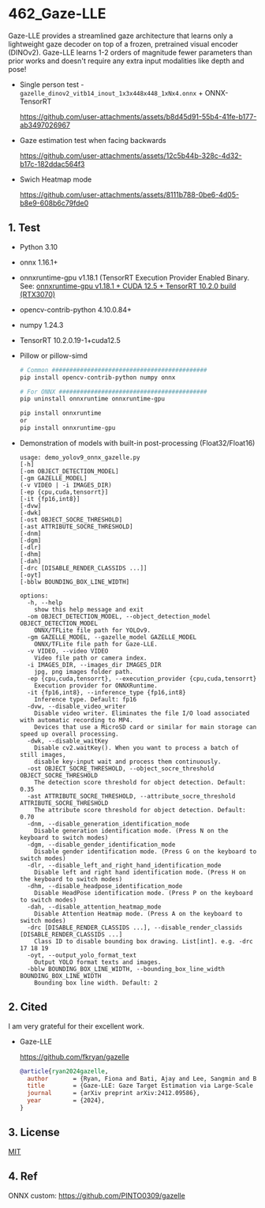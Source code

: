 # 462_Gaze-LLE

Gaze-LLE provides a streamlined gaze architecture that learns only a lightweight gaze decoder on top of a frozen, pretrained visual encoder (DINOv2). Gaze-LLE learns 1-2 orders of magnitude fewer parameters than prior works and doesn't require any extra input modalities like depth and pose!

- Single person test - `gazelle_dinov2_vitb14_inout_1x3x448x448_1xNx4.onnx` + ONNX-TensorRT

  https://github.com/user-attachments/assets/b8d45d91-55b4-41fe-b177-ab3497026967

- Gaze estimation test when facing backwards

  https://github.com/user-attachments/assets/12c5b44b-328c-4d32-b17c-182ddac564f3

- Swich Heatmap mode

  https://github.com/user-attachments/assets/8111b788-0be6-4d05-b8e9-608b6c79fde0

## 1. Test
  - Python 3.10
  - onnx 1.16.1+
  - onnxruntime-gpu v1.18.1 (TensorRT Execution Provider Enabled Binary. See: [onnxruntime-gpu v1.18.1 + CUDA 12.5 + TensorRT 10.2.0 build (RTX3070)](https://zenn.dev/pinto0309/scraps/801db283883c38)
  - opencv-contrib-python 4.10.0.84+
  - numpy 1.24.3
  - TensorRT 10.2.0.19-1+cuda12.5
  - Pillow or pillow-simd

    ```bash
    # Common ############################################
    pip install opencv-contrib-python numpy onnx

    # For ONNX ##########################################
    pip uninstall onnxruntime onnxruntime-gpu

    pip install onnxruntime
    or
    pip install onnxruntime-gpu
    ```

  - Demonstration of models with built-in post-processing (Float32/Float16)
    ```
    usage: demo_yolov9_onnx_gazelle.py
    [-h]
    [-om OBJECT_DETECTION_MODEL]
    [-gm GAZELLE_MODEL]
    (-v VIDEO | -i IMAGES_DIR)
    [-ep {cpu,cuda,tensorrt}]
    [-it {fp16,int8}]
    [-dvw]
    [-dwk]
    [-ost OBJECT_SOCRE_THRESHOLD]
    [-ast ATTRIBUTE_SOCRE_THRESHOLD]
    [-dnm]
    [-dgm]
    [-dlr]
    [-dhm]
    [-dah]
    [-drc [DISABLE_RENDER_CLASSIDS ...]]
    [-oyt]
    [-bblw BOUNDING_BOX_LINE_WIDTH]

    options:
      -h, --help
        show this help message and exit
      -om OBJECT_DETECTION_MODEL, --object_detection_model OBJECT_DETECTION_MODEL
        ONNX/TFLite file path for YOLOv9.
      -gm GAZELLE_MODEL, --gazelle_model GAZELLE_MODEL
        ONNX/TFLite file path for Gaze-LLE.
      -v VIDEO, --video VIDEO
        Video file path or camera index.
      -i IMAGES_DIR, --images_dir IMAGES_DIR
        jpg, png images folder path.
      -ep {cpu,cuda,tensorrt}, --execution_provider {cpu,cuda,tensorrt}
        Execution provider for ONNXRuntime.
      -it {fp16,int8}, --inference_type {fp16,int8}
        Inference type. Default: fp16
      -dvw, --disable_video_writer
        Disable video writer. Eliminates the file I/O load associated with automatic recording to MP4.
        Devices that use a MicroSD card or similar for main storage can speed up overall processing.
      -dwk, --disable_waitKey
        Disable cv2.waitKey(). When you want to process a batch of still images,
        disable key-input wait and process them continuously.
      -ost OBJECT_SOCRE_THRESHOLD, --object_socre_threshold OBJECT_SOCRE_THRESHOLD
        The detection score threshold for object detection. Default: 0.35
      -ast ATTRIBUTE_SOCRE_THRESHOLD, --attribute_socre_threshold ATTRIBUTE_SOCRE_THRESHOLD
        The attribute score threshold for object detection. Default: 0.70
      -dnm, --disable_generation_identification_mode
        Disable generation identification mode. (Press N on the keyboard to switch modes)
      -dgm, --disable_gender_identification_mode
        Disable gender identification mode. (Press G on the keyboard to switch modes)
      -dlr, --disable_left_and_right_hand_identification_mode
        Disable left and right hand identification mode. (Press H on the keyboard to switch modes)
      -dhm, --disable_headpose_identification_mode
        Disable HeadPose identification mode. (Press P on the keyboard to switch modes)
      -dah, --disable_attention_heatmap_mode
        Disable Attention Heatmap mode. (Press A on the keyboard to switch modes)
      -drc [DISABLE_RENDER_CLASSIDS ...], --disable_render_classids [DISABLE_RENDER_CLASSIDS ...]
        Class ID to disable bounding box drawing. List[int]. e.g. -drc 17 18 19
      -oyt, --output_yolo_format_text
        Output YOLO format texts and images.
      -bblw BOUNDING_BOX_LINE_WIDTH, --bounding_box_line_width BOUNDING_BOX_LINE_WIDTH
        Bounding box line width. Default: 2
    ```

## 2. Cited
  I am very grateful for their excellent work.
  - Gaze-LLE

    https://github.com/fkryan/gazelle

    ```bibtex
    @article{ryan2024gazelle,
      author       = {Ryan, Fiona and Bati, Ajay and Lee, Sangmin and Bolya, Daniel and Hoffman, Judy and Rehg, James M},
      title        = {Gaze-LLE: Gaze Target Estimation via Large-Scale Learned Encoders},
      journal      = {arXiv preprint arXiv:2412.09586},
      year         = {2024},
    }
    ```

## 3. License
[MIT](https://github.com/PINTO0309/PINTO_model_zoo/blob/main/462_Gaze-LLE/LICENSE)

## 4. Ref
ONNX custom: https://github.com/PINTO0309/gazelle
